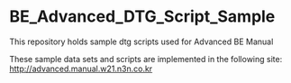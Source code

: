 # BE_Advanced_DTG_Script_Sample
This repository holds sample dtg scripts used for Advanced BE Manual

These sample data sets and scripts are implemented in the following site: 
http://advanced.manual.w21.n3n.co.kr
